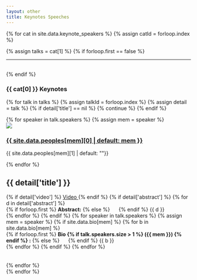 ```yaml
---
layout: other
title: Keynotes Speeches
---
```


{% for cat in site.data.keynote_speakers %}
{% assign catId = forloop.index %}
<!-- {{ cat  }} -->
{% assign talks = cat[1] %}
{% if forloop.first == false %} 
<br>
<hr>
<br>
{% endif %}
<h3 class="nt-panel-title">{{ cat[0] }} Keynotes </h3>

<div class="row oc_cntr">
<div class="col-12">

{% for talk in talks %}
{% assign talkId = forloop.index %}
{% assign detail = talk %}
{% if detail['title'] == nil %}
{% continue %}
{% endif %}
<!-- {{ talk }} -->
<a id="keynote_{{ forloop.index }}_{{ catId }}"></a>
<div class="row">
    <div class="col-3 col-12-medium">
        <div class="row text-center">
        {% for speaker in talk.speakers %}
        {% assign mem = speaker %}
            <div class="col-12">
                <img class="img-fuild" style="max-width: 120px; max-height: auto;" src="{{ site.baseurl }}/images/peoples/{{ site.data.peoples[mem][3] | default: "avtar.png" }}?{{ site.time | date: "%s" }}">
            </div>
            <div class="col-12">
                <div class="nt-feature-pad">
                    <h3><a href="{{ site.data.peoples[mem][2] | default: "#" }}" target="_blank">{{ site.data.peoples[mem][0] | default: mem }}</a></h3>
                    <p>{{ site.data.peoples[mem][1] | default: ""}}</p>
                </div>
            </div>
        {% endfor %}
        </div>
    </div>
    <div class="col-9 col-12-medium">
        <h2>{{ detail['title'] }}</h2>
        {% if detail['video'] %}
        <a href="{{ detail['video'] }}" class="btn"> Video </a>
        {% endif %}
        {% if detail['abstract'] %}
        {% for d in detail['abstract'] %}
        <div class="text-justify">
            {% if forloop.first %}
            <b>Abstract:</b> 
            {% else %}
                &nbsp;&nbsp;&nbsp;&nbsp;
            {% endif %}
            {{ d }}
        </div>
        {% endfor %}
        {% endif %}
        {% for speaker in talk.speakers %}
        {% assign mem = speaker %}
        {% if site.data.bio[mem] %}
        {% for b in site.data.bio[mem] %}
        <div class="text-justify">
            {% if forloop.first %}
            <b>Bio
                {% if talk.speakers.size > 1 %}
                ({{ mem }})
                {% endif %}
            :</b>
            {% else %}
                &nbsp;&nbsp;&nbsp;&nbsp;
            {% endif %}
            {{ b }}
        </div>
        {% endfor %}
        {% endif %}
        {% endfor %}
    </div>
</div>
<br>
<br>
{% endfor %}
</div>
</div>
{% endfor %}


